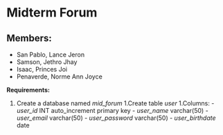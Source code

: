 # Midterm Forum

## Members:
- San Pablo, Lance Jeron
- Samson, Jethro Jhay
- Isaac, Princes Joi
- Penaverde, Norme Ann Joyce

**Requirements:**
1. Create a database named *mid_forum*
    1.Create table *user*
        1.Columns:
            - *user_id* INT auto_increment primary key
            - *user_name* varchar(50)
            - *user_email* varchar(50)
            - *user_password* varchar(50)
            - *user_birthdate* date

